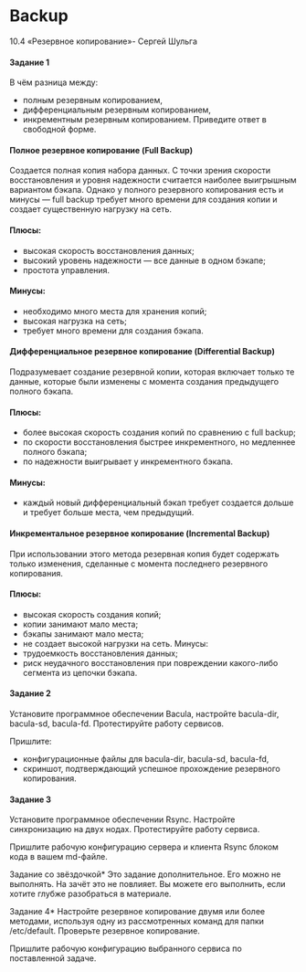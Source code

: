 # Backup
10.4 «Резервное копирование»- Сергей Шульга

#### Задание 1
В чём разница между:

* полным резервным копированием,
* дифференциальным резервным копированием,
* инкрементным резервным копированием.
Приведите ответ в свободной форме.


#### Полное резервное копирование (Full Backup)
Создается полная копия набора данных. С точки зрения скорости восстановления и уровня надежности считается наиболее выигрышным вариантом бэкапа. Однако у полного резервного копирования есть и минусы — full backup требует много времени для создания копии и создает существенную нагрузку на сеть.

#### Плюсы:
* высокая скорость восстановления данных;
* высокий уровень надежности — все данные в одном бэкапе;
* простота управления.
#### Минусы:
* необходимо много места для хранения копий;
* высокая нагрузка на сеть;
* требует много времени для создания бэкапа.

#### Дифференциальное резервное копирование (Differential Backup)
Подразумевает создание резервной копии, которая включает только те данные, которые были изменены с момента создания предыдущего полного бэкапа.

#### Плюсы:
* более высокая скорость создания копий по сравнению с full backup;
* по скорости восстановления быстрее инкрементного, но медленнее полного бэкапа;
* по надежности выигрывает у инкрементного бэкапа.
#### Минусы:
* каждый новый дифференциальный бэкап требует создается дольше и требует больше места, чем предыдущий.

#### Инкрементальное резервное копирование (Incremental Backup)
При использовании этого метода резервная копия будет содержать только изменения, сделанные с момента последнего резервного копирования.

#### Плюсы:
* высокая скорость создания копий;
* копии занимают мало места;
* бэкапы занимают мало места;
* не создает высокой нагрузки на сеть.
Минусы:
* трудоемкость восстановления данных;
* риск неудачного восстановления при повреждении какого-либо сегмента из цепочки бэкапа.

#### Задание 2
Установите программное обеспечении Bacula, настройте bacula-dir, bacula-sd, bacula-fd. Протестируйте работу сервисов.

Пришлите:
- конфигурационные файлы для bacula-dir, bacula-sd, bacula-fd,
- скриншот, подтверждающий успешное прохождение резервного копирования.

#### Задание 3
Установите программное обеспечении Rsync. Настройте синхронизацию на двух нодах. Протестируйте работу сервиса.

Пришлите рабочую конфигурацию сервера и клиента Rsync блоком кода в вашем md-файле.

Задание со звёздочкой*
Это задание дополнительное. Его можно не выполнять. На зачёт это не повлияет. Вы можете его выполнить, если хотите глубже разобраться в материале.

Задание 4*
Настройте резервное копирование двумя или более методами, используя одну из рассмотренных команд для папки /etc/default. Проверьте резервное копирование.

Пришлите рабочую конфигурацию выбранного сервиса по поставленной задаче.
